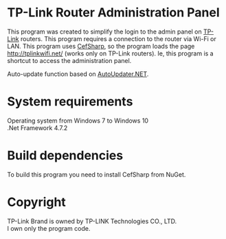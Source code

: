 # TP-Link Router Administration Panel

This program was created to simplify the login to the admin panel on [TP-Link](https://tp-link.com/) routers. This program requires a connection to the router via Wi-Fi or LAN. This program uses [CefSharp](https://github.com/cefsharp/CefSharp), so the program loads the page http://tplinkwifi.net/ (works only on TP-Link routers). Ie, this program is a shortcut to access the administration panel. 

Auto-update function based on [AutoUpdater.NET](https://github.com/ravibpatel/AutoUpdater.NET).

System requirements
==================
Operating system from Windows 7 to Windows 10  
.Net Framework 4.7.2

Build dependencies
==================
To build this program you need to install CefSharp from NuGet.

Copyright
=========
TP-Link Brand is owned by TP-LINK Technologies CO., LTD.  
I own only the program code.
